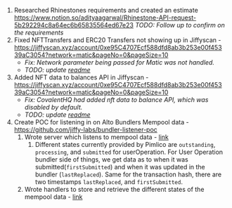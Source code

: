 1. Researched Rhinestones requirements and created an estimate https://www.notion.so/adityaagarwal/Rhinestone-API-request-5b292294c8a64ec6b65835564ed67e23 *TODO: Follow up to confirm on the requirements*
2. Fixed NFTTransfers and ERC20 Transfers not showing up in Jiffyscan - https://jiffyscan.xyz/account/0xe95C4707Ecf588dfd8ab3b253e00f45339aC3054?network=matic&pageNo=0&pageSize=10
     - *Fix: Network parameter being passed for Matic was not handled.*
     - *TODO: update [readme](https://jiffyscan.readme.io)*
4. Added NFT data to balances API in Jiffyscan - https://jiffyscan.xyz/account/0xe95C4707Ecf588dfd8ab3b253e00f45339aC3054?network=matic&pageNo=0&pageSize=10
    - *Fix: CovalentHQ had added nft data to balance API, which was disabled by default.*
    - *TODO: update [readme](https://jiffyscan.readme.io)*
6. Create POC for listening in on Alto Bundlers Mempool data - https://github.com/jiffy-labs/bundler-listener-poc
    1. Wrote server which listens to mempool data - [link](https://github.com/jiffy-labs/bundler-listener-poc/blob/master/src/db/index.ts)
        1. Different states currently provided by Pimlico are `outstanding`, `processing`, and `submitted` for userOperation. For User Operation bundler side of things, we get data as to when it was submitted(`firstSubmitted`) and when it was updated in the bundler (`lastReplaced`). Same for the transaction hash, there are two timestamps `lastReplaced`, and `firstSubmitted`. 
    3. Wrote handlers to store and retrieve the different states of the mempool data - [link](https://github.com/jiffy-labs/bundler-listener-poc/blob/master/src/index.ts)

